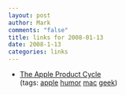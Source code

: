 ```yaml
--- 
layout: post
author: Mark
comments: "false"
title: links for 2008-01-13
date: 2008-1-13
categories: links
---
```

<ul class="delicious">
	<li>
		<div class="delicious-link"><a href="http://www.misterbg.org/AppleProductCycle/">The Apple Product Cycle</a></div>
		<div class="delicious-tags">(tags: <a href="http://del.icio.us/zanshin/apple">apple</a> <a href="http://del.icio.us/zanshin/humor">humor</a> <a href="http://del.icio.us/zanshin/mac">mac</a> <a href="http://del.icio.us/zanshin/geek">geek</a>)</div>
	</li>
</ul>
